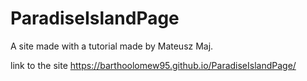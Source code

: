 # ParadiseIslandPage
A site made with a tutorial made by Mateusz Maj.

link to the site https://barthoolomew95.github.io/ParadiseIslandPage/

